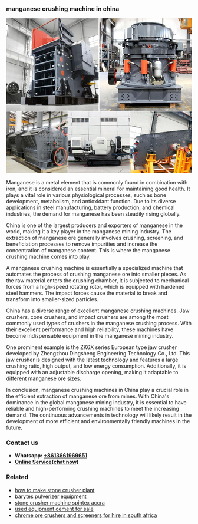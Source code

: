 <h3>manganese crushing machine in china</h3><img src='1702950178.jpg' alt=''><p>Manganese is a metal element that is commonly found in combination with iron, and it is considered an essential mineral for maintaining good health. It plays a vital role in various physiological processes, such as bone development, metabolism, and antioxidant function. Due to its diverse applications in steel manufacturing, battery production, and chemical industries, the demand for manganese has been steadily rising globally.</p><p>China is one of the largest producers and exporters of manganese in the world, making it a key player in the manganese mining industry. The extraction of manganese ore generally involves crushing, screening, and beneficiation processes to remove impurities and increase the concentration of manganese content. This is where the manganese crushing machine comes into play.</p><p>A manganese crushing machine is essentially a specialized machine that automates the process of crushing manganese ore into smaller pieces. As the raw material enters the crushing chamber, it is subjected to mechanical forces from a high-speed rotating rotor, which is equipped with hardened steel hammers. The impact forces cause the material to break and transform into smaller-sized particles.</p><p>China has a diverse range of excellent manganese crushing machines. Jaw crushers, cone crushers, and impact crushers are among the most commonly used types of crushers in the manganese crushing process. With their excellent performance and high reliability, these machines have become indispensable equipment in the manganese mining industry.</p><p>One prominent example is the ZK6X series European type jaw crusher developed by Zhengzhou Dingsheng Engineering Technology Co., Ltd. This jaw crusher is designed with the latest technology and features a large crushing ratio, high output, and low energy consumption. Additionally, it is equipped with an adjustable discharge opening, making it adaptable to different manganese ore sizes.</p><p>In conclusion, manganese crushing machines in China play a crucial role in the efficient extraction of manganese ore from mines. With China's dominance in the global manganese mining industry, it is essential to have reliable and high-performing crushing machines to meet the increasing demand. The continuous advancements in technology will likely result in the development of more efficient and environmentally friendly machines in the future.</p><h3>Contact us</h3><ul><li><strong>Whatsapp:&nbsp;<a href="https://wa.me/8613661969651">+8613661969651</a></strong></li><li><a href="https://swt.shibang-china.com/?git&amp;zhl&amp;manganese crushing machine in china"><strong>Online Service(chat now)</strong></a></li></ul><h3>Related</h3><ul><li><a href='how to make stone crusher plant.md'>how to make stone crusher plant</a></li><li><a href='barytes pulverizer equipment.md'>barytes pulverizer equipment</a></li><li><a href='stone crusher machine spintex accra.md'>stone crusher machine spintex accra</a></li><li><a href='used equipment cement for sale.md'>used equipment cement for sale</a></li><li><a href='chrome ore crushers and screeners for hire in south africa.md'>chrome ore crushers and screeners for hire in south africa</a></li></ul>